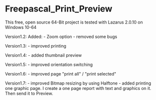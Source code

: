 # Freepascal_Print_Preview

This free, open source 64-Bit project is tested with Lazarus 2.0.10 on Windows 10-64

Version1.2:
  Added:
    - Zoom option
    - removed some bugs

Version1.3:
    - improved printing
    
Version1.4:
    - added thumbnail preview
    
Version1.5:
    - improved orientation switching
    
Version1.6:
    - improved page "print all" / "print selected"
    
Version1.7:
    - improved Bitmap resizing by using Halftone
    - added printing one graphic page. I create a one page report with text and graphics on it. Then send it to Preview.
